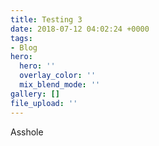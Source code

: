 ```yaml
---
title: Testing 3
date: 2018-07-12 04:02:24 +0000
tags:
- Blog
hero:
  hero: ''
  overlay_color: ''
  mix_blend_mode: ''
gallery: []
file_upload: ''
---
```

Asshole